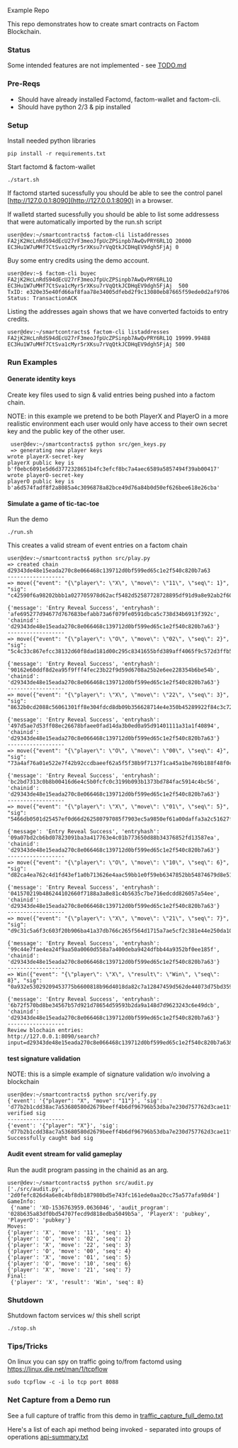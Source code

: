 Example Repo

This repo demonstrates how to create smart contracts on Factom Blockchain.

### Status

Some intended features are not implemented - see [TODO.md](TODO.md)

### Pre-Reqs

* Should have already installed Factomd, factom-wallet and factom-cli.
* Should have python 2/3 & pip installed

### Setup

Install needed python libraries

```
pip install -r requirements.txt
```

Start factomd & factom-wallet

```
./start.sh
```
If factomd started sucessfully you should be able to see the control panel
[http://127.0.0.1:8090](http://127.0.0.1:8090) in a browser.


If walletd started sucessfully you should be able to list some addressess
that were automatically imported by the run.sh script
```
user@dev:~/smartcontracts$ factom-cli listaddresses
FA2jK2HcLnRdS94dEcU27rF3meoJfpUcZPSinpb7AwQvPRY6RL1Q 20000
EC3Hu1W7uMHf7CtSva1cMyr5rXKsu7rVqQtkJCDHqEV9dgh5FjAj 0
```

Buy some entry credits using the demo account.

```
user@dev:~$ factom-cli buyec FA2jK2HcLnRdS94dEcU27rF3meoJfpUcZPSinpb7AwQvPRY6RL1Q  EC3Hu1W7uMHf7CtSva1cMyr5rXKsu7rVqQtkJCDHqEV9dgh5FjAj  500
TxID: e320e35e40fd66af8faa78e34005dfebd2f9c13080eb87665f59ede0d2af9706
Status: TransactionACK
```

Listing the addresses again shows that we have converted factoids to entry credits.
```
user@dev:~/smartcontracts$ factom-cli listaddresses
FA2jK2HcLnRdS94dEcU27rF3meoJfpUcZPSinpb7AwQvPRY6RL1Q 19999.99488
EC3Hu1W7uMHf7CtSva1cMyr5rXKsu7rVqQtkJCDHqEV9dgh5FjAj 500
```

### Run Examples

#### Generate identity keys

Create key files used to sign & valid entries being pushed into a factom chain.

NOTE: in this example we pretend to be both PlayerX and PlayerO
in a more realistic environment each user would only have access to their own secret key
and the public key of the other user.

```
 user@dev:~/smartcontracts$ python src/gen_keys.py
 => generating new player keys
wrote playerX-secret-key
playerX public key is b'f0ebc6091e5d6d3772328651b4fc3efcf8bc7a4aec6589a5857494f39ab00417'
wrote playerO-secret-key
playerO public key is b'a6d574fadf8f2a8085a4c3096878a82bce49d76a84b0d50ef626bee618e26cba'
```

#### Simulate a game of tic-tac-toe

Run the demo
```
./run.sh
```

This creates a valid stream of event entries on a factom chain

```
user@dev:~/smartcontracts$ python src/play.py
=> created chain d29343de48e15eada270c8e066468c139712d0bf599ed65c1e2f540c820b7a63
------------------
=> move({"event": "{\"player\": \"X\", \"move\": \"11\", \"seq\": 1}", "sig": "c42590f6a98202bbb1a027705978d62acf5482d52587728728895df91d9a8e92ab2f60a7a2386a997d1bb59c5141a407f9a433c818b8ce2f47cc7b78f8fbdf04"})

{'message': 'Entry Reveal Success', 'entryhash': 'afe695277d94677d767683befabb73a6f079fe0591dbca5c738d34b6913f392c', 'chainid': 'd29343de48e15eada270c8e066468c139712d0bf599ed65c1e2f540c820b7a63'}
------------------
=> move({"event": "{\"player\": \"O\", \"move\": \"02\", \"seq\": 2}", "sig": "5c4c33c867efcc38132d60f8dad181d00c295c8341655bfd389aff4065f9c572d3ffb5155ccf8cbdca6850df1e51eb032068b75a01a0553db7e3678eb165b707"})

{'message': 'Entry Reveal Success', 'entryhash': '90162e60ddf8d2ea95f9fff4fec23b22f9d59d6708a25b2e6ee228354b6be54b', 'chainid': 'd29343de48e15eada270c8e066468c139712d0bf599ed65c1e2f540c820b7a63'}
------------------
=> move({"event": "{\"player\": \"X\", \"move\": \"22\", \"seq\": 3}", "sig": "8632b0cd2088c56061301ff8e304fdcd8db09b356628714e4e350b45289922f84c3c72dd47cf0b7d746cd1f95a722f5b9973a9aadb98b34674cab6fb3d59720f"})

{'message': 'Entry Reveal Success', 'entryhash': '497d5ae7d53ff08ec26678bfaee0fad14da3b0ed0a95d91401111a31a1f40894', 'chainid': 'd29343de48e15eada270c8e066468c139712d0bf599ed65c1e2f540c820b7a63'}
------------------
=> move({"event": "{\"player\": \"O\", \"move\": \"00\", \"seq\": 4}", "sig": "73a4af76a01e522e7f42b92ccdbaeef62a5f5f38b9f7137f1ca45a1be769b188f48f0c776d08e7482d2d2148f0462c5760c547a13c7893ceae7d5a21ba0a2303"})

{'message': 'Entry Reveal Success', 'entryhash': 'bc2bd7313c0b8b00416d6e4c5b0fcfc0c3199b093b1373bd784fac5914c4bc56', 'chainid': 'd29343de48e15eada270c8e066468c139712d0bf599ed65c1e2f540c820b7a63'}
------------------
=> move({"event": "{\"player\": \"X\", \"move\": \"01\", \"seq\": 5}", "sig": "5466db0501d25457ef0d66d262580797085f7903ec5a9850ef61a00daffa3a2c51627fad617a25f948aac4ccbbe88a78f0461f97f9f37b345c71642ea972840a"})

{'message': 'Entry Reveal Success', 'entryhash': '09a07bd2cb6bd07823091ba3a417763e4c01b773650d88b34376852fd13587ea', 'chainid': 'd29343de48e15eada270c8e066468c139712d0bf599ed65c1e2f540c820b7a63'}
------------------
=> move({"event": "{\"player\": \"O\", \"move\": \"10\", \"seq\": 6}", "sig": "d82ca4ea762c4d1fd43ef1a0b713626e4aac59bb1e0f59eb6347852bb54874679d8e51c96b8ac2035569e704dfec265652e40fdabda064b86d93ce2333d9fe04"})

{'message': 'Entry Reveal Success', 'entryhash': '041570219b486244102660f7188a3a8e81c4b5635c7be716edcdd826057a54ee', 'chainid': 'd29343de48e15eada270c8e066468c139712d0bf599ed65c1e2f540c820b7a63'}
------------------
=> move({"event": "{\"player\": \"X\", \"move\": \"21\", \"seq\": 7}", "sig": "d9c31c5a6f3c603f20b906ba41a37db766c265f564d1715a7ae5cf2c381e44e250da10741ca74cd8649e69fe9809cb008f75c80754037a7450c8c08491f40809"})

{'message': 'Entry Reveal Success', 'entryhash': '99c44e7fae4ea24f9aa50a0060d558a7a400deba9424dfbb44a9352bf0ee185f', 'chainid': 'd29343de48e15eada270c8e066468c139712d0bf599ed65c1e2f540c820b7a63'}
------------------
=> Win({"event": "{\"player\": \"X\", \"result\": \"Win\", \"seq\": 8}", "sig": "0a932e53029209453775b6600818b96d4018da82c7a12847459d562de44073d75bd3593cf204c23d8413791a3012b024aa6a3d71233699a91769dd1eda4fd401"})

{'message': 'Entry Reveal Success', 'entryhash': '6b72f570bd8be34567b57d921d78654d59593b2da9a148d7d9623243c6e49dcb', 'chainid': 'd29343de48e15eada270c8e066468c139712d0bf599ed65c1e2f540c820b7a63'}
------------------
Review blochain entries:
http://127.0.0.1:8090/search?input=d29343de48e15eada270c8e066468c139712d0bf599ed65c1e2f540c820b7a63&type=chainhead
```

#### test signature validation

NOTE: this is a simple example of signature validation w/o involving a blockchain

```
user@dev:~/smartcontracts$ python src/verify.py
{'event': '{"player": "X", "move": "11"}', 'sig': 'd77b2b1cdd38ac7a53680580d2679beeff4b6df96796b53dba7e230d757762d3cae11f604bc913ed124ebafebffdfdc66ce956736ac7a1301a32a20d75954304'}
verified sig
------------------
{'event': '{"player": "X"}', 'sig': 'd77b2b1cdd38ac7a53680580d2679beeff4b6df96796b53dba7e230d757762d3cae11f604bc913ed124ebafebffdfdc66ce956736ac7a1301a32a20d75954304'}
Successfully caught bad sig
```

#### Audit event stream for valid gameplay

Run the audit program passing in the chainid as an arg.

```
user@dev:~/smartcontracts$ python src/audit.py
['./src/audit.py', '2d0fefc826d4a6e8c4bf8db187980bd5e743fc161ede0aa20cc75a577afa98d4']
GameInfo:
 {'name': 'XO-1536763959.0636046', 'audit_program': '028b635a83df0bd54707fecd9d818edba5049b5a', 'PlayerX': 'pubkey', 'PlayerO': 'pubkey'}
Moves:
{'player': 'X', 'move': '11', 'seq': 1}
{'player': 'O', 'move': '02', 'seq': 2}
{'player': 'X', 'move': '22', 'seq': 3}
{'player': 'O', 'move': '00', 'seq': 4}
{'player': 'X', 'move': '01', 'seq': 5}
{'player': 'O', 'move': '10', 'seq': 6}
{'player': 'X', 'move': '21', 'seq': 7}
Final:
 {'player': 'X', 'result': 'Win', 'seq': 8}
```

### Shutdown

Shutdown factom services w/ this shell script

```
./stop.sh
```

### Tips/Tricks

On linux you can spy on traffic going to/from factomd
using https://linux.die.net/man/1/tcpflow

```
sudo tcpflow -c -i lo tcp port 8088
```

### Net Capture from a Demo run

See a full capture of traffic from this demo  in [traffic_capture_full_demo.txt](./traffic_capture_full_demo.txt)

Here's a list of each api method being invoked - separated into groups of operations [api-summary.txt](api-summary.txt)
